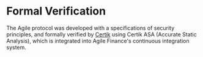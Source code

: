 # Formal Verification

The Agile protocol was developed with a specifications of security principles, and formally verified by [Certik](https://www.certik.org/) using Certik ASA \(Accurate Static Analysis\), which is integrated into Agile Finance's continuous integration system.

